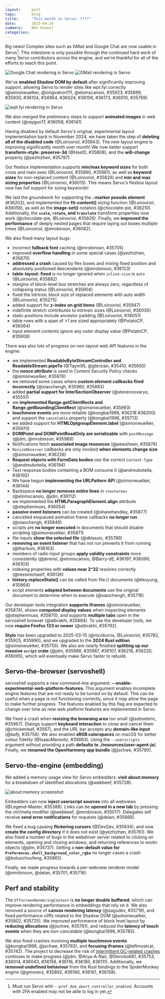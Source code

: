```yaml
---
layout:     post
tags:       blog
title:      "This month in Servo: ????"
date:       2025-04-24
summary:    Who knows?
categories:
---
```


Big news! Complex sites such as GMail and Google Chat are now usable in Servo[^1]. This milestone is only possible through the continued hard work of many Servo contributors across the engine, and we're thankful for all of the efforts to reach this point.

[^1]: Must run Servo with `--pref dom_abort_controller_enabled`. Accounts with 2FA enabled may not be able to log in yet.

![Google Chat rendering in Servo](assets/img/servo-gchat.png)
![GMail rendering in Servo](assets/img/servo-gmail.png)

We've **enabled Shadow DOM by default** after significantly improving support, allowing Servo to render sites like wpt.fyi correctly (@simonwuelker, @longvatron111, @elomscansio, #35923, #35899, #35930, #36104, #34964, #36024, #36106, #36173, #36010, #35769).

![wpt.fyi rendering in Servo](assets/img/servo-wptfyi.png)

We also merged the preliminary steps to support **animated images** in web content (@rayguo17, #36058, #36141).

Having disabled by default Servo's original, experimental layout implementation back in November 2024, we have taken the step of **deleting all of the disabled code** (@Loirooriol, #35943). The new layout engine is improving significantly month over month! We now better support **transform-style: preserve-3d** (@HastD, #35808), and the **will-change** property (@yezhizhen, #35787).

Our flexbox implementation supports **min/max keyword sizes** for both cross and main axes (@Loirooriol, #35860, #35961), as well as **keyword sizes** for non-replaced content (@Loirooriol, #35826) and **min and max sizing properties** (@Loirooriol, #36015). This means Servo's flexbox layout now has full support for sizing keywords!

We laid the groundwork for supporting the **::marker pseudo element** (#36202), and implemented the **fit-content()** sizing function (@Loirooriol, #36056), as well as the **image-set()** notation (@chocolate-pie, #36210). Additionally, the **`scale`, `rotate`, and `translate`** transform properties now work (@chocolate-pie, @Loirooriol, #35926). Finally, we **improved the performance** of deeply nested pages that require laying out boxes multiple times (@Loirooriol, @mrobinson, #36082).

We also fixed many layout bugs:
* incorrect **fallback font** caching (@mrobinson, #35705)
* improved **overflow handling** in some special cases (@yezhizhen, #35670)
* **addressed a crash** caused by flex boxes and mixing fixed position and absolutely positioned descendants (@mrobinson, #36123)
* **table-layout: fixed** is no longer ignored when `inline-size` is `auto` (@Loirooriol, #35882)
* margins of block-level box stretches are always zero, regardless of collapsing status (@Loirooriol, #35904)
* fixed the intrinsic block size of replaced elements with auto width (@Loirooriol, #35275)
* added support for **z-index on grid items** (@Loirooriol, #35947)
* indefinite stretch contributes to intrinsic sizes (@Loirooriol, #36030)
* static positions include ancestor padding (@Loirooriol, #36051)
* table rows with a span of >1 are sized appropriately (@PotatoCP, #36064)
* input element contents ignore any outer display value (@PotatoCP, #35908)

There was also lots of progress on non-layout web API features in the engine:
* we implemented **ReadableByteStreamController and ReadableStream.pipeTo** (@Taym95, @gterzian, #35410, #35650)
* the **nonce attribute** is used in Content Security Policy checks (@simonwuelker, #35876)
* we removed some cases where **custom element callbacks fired incorrectly** (@xiaochengh, #35960, #35883)
* added **partial support for InterSectionObserver** (@stevennovaryo, #35551)
* we **implemented Range.getClientRects and Range.getBoundingClientRect** (@simonwuelker, #35993)
* **touchmove events** are more reliable (@kongbai1996, #36218 #36200) and support the `cancelable` property (@kongbai1996, #35713)
* we added support for **HTMLOptgroupElement.label** (@simonwuelker, #35970)
* **DOMPoint and DOMPointReadOnly are serializable** with `postMessage` (@jdm, @mrobinson, #35989)
* Notifications fetch **associated image resources** (@pewsheen, #35878)
* `ResizeObserver` callbacks are only invoked **when elements change size** (@simonwuelker, #36226)
* **Request objects with FormData bodies** use the correct `Content-Type` (@andreubotella, #36194)
* Text response bodies containing a BOM consume it (@andreubotella, #36192)
* We have begun **implementing the URLPattern API** (@simonwuelker, #36144)
* Backspace **no longer removes entire lines** in `<textarea>` (@elomscansio, @jdm, #36112)
* we implemented the **HTMLParagraphElement.align** attribute (@stephenmuss, #36054)
* **passive event listeners** can be created (@shanehandley, #35877)
* cancelled enqueued animation frame callbacks **no longer run** (@xiaochengh, #35849)
* scripts are **no longer executed** in documents that should disable scripting (@simonwuelker, #35871)
* file inputs **show the selected file** (@dklassic, #35789)
* **removing an event listener** that has not run prevents it from running (@tharkum, #36163)
* members of radio input groups **apply validity constraints** more consistently (@jerensl, @elomscansio, @Barry-dE, #36197, #36090, #36103)
* indexing properties with **values near 2^32** resolves correctly (@reesmichael1, #36136)
* **history.replaceState()** can be called from file:// documents (@kkoyung, #35864)
* script elements **adopted between documents** use the original document to determine when to execute (@xiaochengh, #35718)

Our developer tools integration **supports iframes** (@simonwuelker, #35874), shows **computed display values** when inspecting elements (@stephenmuss, #35870), and supports **multiple tabs** open in the servoshell browser (@atbrakhi, #35884). To use the developer tools, we now **require Firefox 133 or newer** (@atbrakhi, #35792).

**Stylo** has been upgraded to 2025-03-15 (@nicoburns, @Loirooriol, #35782, #35925, #35990), and we upgraded to the **2024 Rust edition** (@simonwuelker, #35755).
We also are nearly finished **splitting up our massive `script` crate** (@jdm, #35988, #35987, #36107, #36216, #36220, #36095), which will eventually make Servo faster to rebuild.

## Servo-the-browser (servoshell)

servoshell supports a new command-line argument: **--enable-experimental-web-platform-features**. This argument enables incomplete engine features
that are not ready to be turned on by default. This can be useful when a page is not functioning correctly, since it may allow the page to make further progress.
The features enabled by this flag are expected to change over time as new web platform features are implemented in Servo.

We fixed a crash when **resizing the browsing area** too small (@sebsebmc, #35967).
Dialogs support **keyboard interaction** to close and cancel them (@chickenleaf, #3567), and the URL bar accepts any **domain-like input** (@kafji, #35756).
We also enabled **sRGB colorspaces** on macOS for better colour fidelity (@IsaacMarovitz, #35683).
Using the `--userscripts` argument without providing a path **defaults to ./resources/user-agent-js/**.
Finally, we **renamed the OpenHarmony app bundle** (@jschwe, #35790).

## Servo-the-engine (embedding)

We added a memory usage view for Servo embedders: **visit about:memory** for a breakdown of identified allocations (@webbeef, #35728).

![about:memory screenshot](assets/img/servo-aboutmemory.png)

Embedders can now **inject userscript sources** into all webviews (@Legend-Master, #35388).
Links can be **opened in a new tab** by pressing the ctrl/meta modifier (@webbeef, @mrobinson, #35017).
Delegates will receive **send error notifications** for requests (@delan, #35668).

We fixed a bug causing **flickering cursors** (@DevGev, #35934), and now **create the config directory** if it does not exist (@yezhizhen, #35761).
We also fixed a number of bugs in the webdriver server related to clicking on elements, opening and closing windows, and returning references to exotic objects (@jdm, #35737).
Setting a **non-default value for `Preferences.shell_background_color_rgba`** no longer cases a crash (@boluochoufeng, #35865).

Finally, we made progress towards a per-webview renderer model (@mrobinson, @delan, #35701, #35716).

## Perf and stability

The `OffscreenRenderingContext` is **no longer double buffered**, which can improve rendering performance in embeddings that rely on it.
We also removed a source of **canvas rendering latency** (@sagudev, #35719), and fixed performance cliffs related to the Shadow DOM (@simonwuelker, #35802, #35725).
We improved performance of block level layout by **reducing allocations** (@jschwe, #35781), and reduced the **latency of touch events** when they are non-cancelable (@kongbai1996, #35785).

We also fixed crashes involving **multiple touchmove events** (@kongbai1996, @jschwe, #35763), and **focusing iframes** (@leftmostcat, #35742).
The project to decrease the risk of [intermittent GC-related crashes](https://github.com/servo/servo/issues/33140) continues to make progress (@jdm, @Arya-A-Nair, @Dericko681, #35753, #36014, #36043, #36156, #36116, #36180, #36111).
Additionally, we **removed undefined behaviour** from the Rust bindings to the SpiderMonkey engine (@gmorenz, #35892, #36160, #36161, #36158).

<style>
    ._correction {
        max-width: 33em;
        margin: 1em auto;
        border-bottom: 1px solid;
        padding-bottom: 1em;
    }
    ._note {
        margin: 1em 1em;
        border-left: 1px solid;
        padding-left: 1em;
        opacity: 0.75;
    }
</style>
